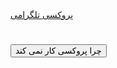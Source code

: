 <html>
<a href="https://t.me/proxy?server=Dikion.microsoft.com.bingo.com.iranserver.com.host-server.co.in.&port=443&secret=7jK5IN_7UWQwKOL2uHjU6sF3MS53ZWIud2hhdHNhcHAuY29t ">
    پروکسی تلگرامی
</a>
<h1></h1>
<button type="button" onclick="alert('Restart the site')">چرا پروکسی کار نمی کند </button>
</html>
